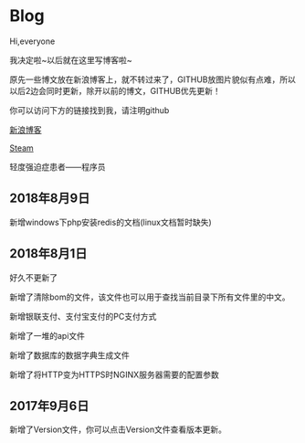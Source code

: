 # Blog
Hi,everyone

我决定啦~以后就在这里写博客啦~

原先一些博文放在新浪博客上，就不转过来了，GITHUB放图片貌似有点难，所以以后2边会同时更新，除开以前的博文，GITHUB优先更新！

你可以访问下方的链接找到我，请注明github

[新浪博客](http://blog.sina.com.cn/u/2113345237)

[Steam](http://steamcommunity.com/id/MorrowindAji)

轻度强迫症患者——程序员

## 2018年8月9日

新增windows下php安装redis的文档(linux文档暂时缺失)

## 2018年8月1日
好久不更新了

新增了清除bom的文件，该文件也可以用于查找当前目录下所有文件里的中文。

新增银联支付、支付宝支付的PC支付方式

新增了一堆的api文件

新增了数据库的数据字典生成文件

新增了将HTTP变为HTTPS时NGINX服务器需要的配置参数

## 2017年9月6日
新增了Version文件，你可以点击Version文件查看版本更新。

